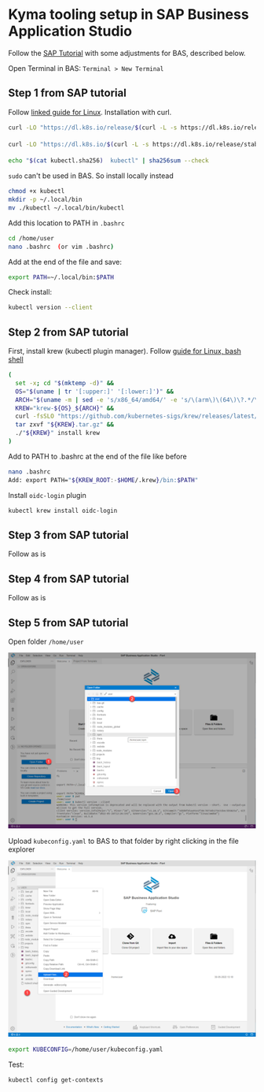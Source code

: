 # Kyma tooling setup in SAP Business Application Studio

Follow the [SAP Tutorial](https://developers.sap.com/tutorials/cp-kyma-download-cli.html) with some adjustments for BAS, described below.

Open Terminal in BAS: `Terminal > New Terminal`


## Step 1 from SAP tutorial


Follow [linked guide for Linux](https://kubernetes.io/docs/tasks/tools/install-kubectl-linux/). Installation with curl.

```bash
curl -LO "https://dl.k8s.io/release/$(curl -L -s https://dl.k8s.io/release/stable.txt)/bin/linux/amd64/kubectl"

curl -LO "https://dl.k8s.io/$(curl -L -s https://dl.k8s.io/release/stable.txt)/bin/linux/amd64/kubectl.sha256"

echo "$(cat kubectl.sha256)  kubectl" | sha256sum --check
```

`sudo` can't be used in BAS. So install locally instead

```bash
chmod +x kubectl
mkdir -p ~/.local/bin
mv ./kubectl ~/.local/bin/kubectl
```

Add this location to PATH in `.bashrc`

```bash
cd /home/user
nano .bashrc  (or vim .bashrc)
```

Add at the end of the file and save: 

```bash
export PATH=~/.local/bin:$PATH
```

Check install:

```bash
kubectl version --client
```


## Step 2 from SAP tutorial

First, install krew (kubectl plugin manager). Follow [guide for Linux, bash shell](https://krew.sigs.k8s.io/docs/user-guide/setup/install/)

```bash
(
  set -x; cd "$(mktemp -d)" &&
  OS="$(uname | tr '[:upper:]' '[:lower:]')" &&
  ARCH="$(uname -m | sed -e 's/x86_64/amd64/' -e 's/\(arm\)\(64\)\?.*/\1\2/' -e 's/aarch64$/arm64/')" &&
  KREW="krew-${OS}_${ARCH}" &&
  curl -fsSLO "https://github.com/kubernetes-sigs/krew/releases/latest/download/${KREW}.tar.gz" &&
  tar zxvf "${KREW}.tar.gz" &&
  ./"${KREW}" install krew
)
```

Add to PATH to .bashrc at the end of the file like before

```bash
nano .bashrc
Add: export PATH="${KREW_ROOT:-$HOME/.krew}/bin:$PATH"

```

Install `oidc-login` plugin

```bash
kubectl krew install oidc-login
```


## Step 3 from SAP tutorial

Follow as is

## Step 4 from SAP tutorial

Follow as is


## Step 5 from SAP tutorial

Open folder `/home/user`

![Open folder](/images/01_open_folder.png)

Upload `kubeconfig.yaml` to BAS to that folder by right clicking in the file explorer

![Upload file](/images/02_upload_file.png)



```bash
export KUBECONFIG=/home/user/kubeconfig.yaml
```

Test:

```bash
kubectl config get-contexts
```